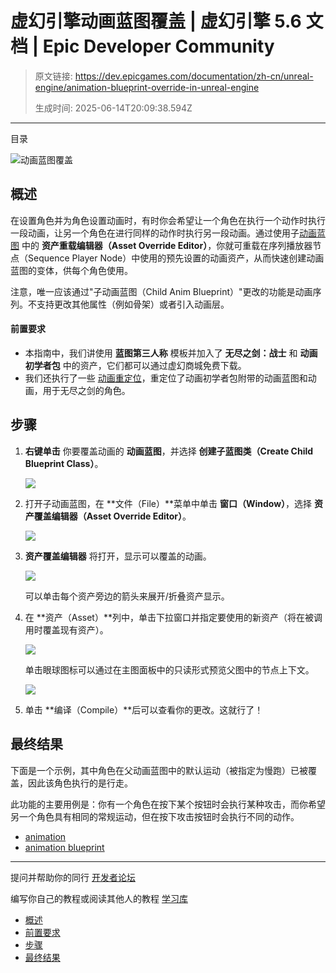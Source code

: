 # 虚幻引擎动画蓝图覆盖 | 虚幻引擎 5.6 文档 | Epic Developer Community

> 原文链接: https://dev.epicgames.com/documentation/zh-cn/unreal-engine/animation-blueprint-override-in-unreal-engine
> 
> 生成时间: 2025-06-14T20:09:38.594Z

---

目录

![动画蓝图覆盖](https://dev.epicgames.com/community/api/documentation/image/2d5aa28b-c9b0-4e99-8256-5d618690ff91?resizing_type=fill&width=1920&height=335)

## 概述

在设置角色并为角色设置动画时，有时你会希望让一个角色在执行一个动作时执行一段动画，让另一个角色在进行同样的动作时执行另一段动画。通过使用子[动画蓝图](/documentation/zh-cn/unreal-engine/animation-blueprints-in-unreal-engine) 中的 **资产重载编辑器（Asset Override Editor）**，你就可重载在序列播放器节点（Sequence Player Node）中使用的预先设置的动画资产，从而快速创建动画蓝图的变体，供每个角色使用。

注意，唯一应该通过"子动画蓝图（Child Anim Blueprint）"更改的功能是动画序列。不支持更改其他属性（例如骨架）或者引入动画层。

#### 前置要求

-   本指南中，我们讲使用 **蓝图第三人称** 模板并加入了 **无尽之剑：战士** 和 **动画初学者包** 中的资产，它们都可以通过虚幻商城免费下载。
-   我们还执行了一些 [动画重定位](/documentation/zh-cn/unreal-engine/using-retargeted-animations-in-unreal-engine)，重定位了动画初学者包附带的动画蓝图和动画，用于无尽之剑的角色。

## 步骤

1.  **右键单击** 你要覆盖动画的 **动画蓝图**，并选择 **创建子蓝图类（Create Child Blueprint Class）**。
    
    ![](https://d1iv7db44yhgxn.cloudfront.net/documentation/images/bd451d7b-b36d-4abf-be9c-932c1f921c80/01_createchild.png)
2.  打开子动画蓝图，在 **文件（File）**菜单中单击 **窗口（Window）**，选择 **资产覆盖编辑器（Asset Override Editor）**。
    
    ![](https://d1iv7db44yhgxn.cloudfront.net/documentation/images/08b8a5cf-56ab-4e3c-af0a-52aef8462aef/02_openeditor.png)
3.  **资产覆盖编辑器** 将打开，显示可以覆盖的动画。
    
    ![](https://d1iv7db44yhgxn.cloudfront.net/documentation/images/75598a6f-30b0-4d9e-bd27-f99dcbc2226a/03_assetoverrideeditor.png)
    
    可以单击每个资产旁边的箭头来展开/折叠资产显示。
    
4.  在 **资产（Asset）**列中，单击下拉窗口并指定要使用的新资产（将在被调用时覆盖现有资产）。
    
    ![](https://d1iv7db44yhgxn.cloudfront.net/documentation/images/5300bc49-1224-439f-ba5d-25789654d4b8/04_selectassettooverride.png)
    
    单击眼球图标可以通过在主图面板中的只读形式预览父图中的节点上下文。
    
    ![](https://d1iv7db44yhgxn.cloudfront.net/documentation/images/0beca685-7c19-4eac-a9d6-a655705f71f1/05_jumptonode.png)
5.  单击 **编译（Compile）**后可以查看你的更改。这就行了！
    

## 最终结果

下面是一个示例，其中角色在父动画蓝图中的默认运动（被指定为慢跑）已被覆盖，因此该角色执行的是行走。

此功能的主要用例是：你有一个角色在按下某个按钮时会执行某种攻击，而你希望另一个角色具有相同的常规运动，但在按下攻击按钮时会执行不同的动作。

-   [animation](https://dev.epicgames.com/community/search?query=animation)
-   [animation blueprint](https://dev.epicgames.com/community/search?query=animation%20blueprint)

* * *

提问并帮助你的同行 [开发者论坛](https://forums.unrealengine.com/categories?tag=unreal-engine)

编写你自己的教程或阅读其他人的教程 [学习库](https://dev.epicgames.com/community/unreal-engine/learning)

-   [概述](/documentation/zh-cn/unreal-engine/animation-blueprint-override-in-unreal-engine#%E6%A6%82%E8%BF%B0)
-   [前置要求](/documentation/zh-cn/unreal-engine/animation-blueprint-override-in-unreal-engine#%E5%89%8D%E7%BD%AE%E8%A6%81%E6%B1%82)
-   [步骤](/documentation/zh-cn/unreal-engine/animation-blueprint-override-in-unreal-engine#%E6%AD%A5%E9%AA%A4)
-   [最终结果](/documentation/zh-cn/unreal-engine/animation-blueprint-override-in-unreal-engine#%E6%9C%80%E7%BB%88%E7%BB%93%E6%9E%9C)